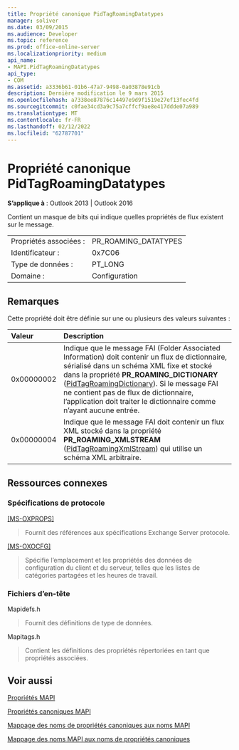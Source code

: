 ```yaml
---
title: Propriété canonique PidTagRoamingDatatypes
manager: soliver
ms.date: 03/09/2015
ms.audience: Developer
ms.topic: reference
ms.prod: office-online-server
ms.localizationpriority: medium
api_name:
- MAPI.PidTagRoamingDatatypes
api_type:
- COM
ms.assetid: a3336b61-01b6-47a7-9498-0a03878e91cb
description: Dernière modification le 9 mars 2015
ms.openlocfilehash: a7338ee87876c14497e9d9f1519e27ef13fec4fd
ms.sourcegitcommit: c0fae34cd3a9c75a7cffcf9ae8e417ddde07a989
ms.translationtype: MT
ms.contentlocale: fr-FR
ms.lasthandoff: 02/12/2022
ms.locfileid: "62787701"
---
```

# <a name="pidtagroamingdatatypes-canonical-property"></a>Propriété canonique PidTagRoamingDatatypes

  
  
**S’applique à** : Outlook 2013 | Outlook 2016 
  
Contient un masque de bits qui indique quelles propriétés de flux existent sur le message.
  
|||
|:-----|:-----|
|Propriétés associées :  <br/> |PR_ROAMING_DATATYPES  <br/> |
|Identificateur :  <br/> |0x7C06  <br/> |
|Type de données :  <br/> |PT_LONG  <br/> |
|Domaine :  <br/> |Configuration  <br/> |
   
## <a name="remarks"></a>Remarques

Cette propriété doit être définie sur une ou plusieurs des valeurs suivantes :
  
|**Valeur**|**Description**|
|:-----|:-----|
|0x00000002  <br/> |Indique que le message FAI (Folder Associated Information) doit contenir un flux de dictionnaire, sérialisé dans un schéma XML fixe et stocké dans la propriété **PR_ROAMING_DICTIONARY** ([PidTagRoamingDictionary](pidtagroamingdictionary-canonical-property.md)). Si le message FAI ne contient pas de flux de dictionnaire, l’application doit traiter le dictionnaire comme n’ayant aucune entrée. |
|0x00000004  <br/> |Indique que le message FAI doit contenir un flux XML stocké dans la propriété **PR_ROAMING_XMLSTREAM** ([PidTagRoamingXmlStream](pidtagroamingxmlstream-canonical-property.md)) qui utilise un schéma XML arbitraire. |
   
## <a name="related-resources"></a>Ressources connexes

### <a name="protocol-specifications"></a>Spécifications de protocole

[[MS-OXPROPS]](https://msdn.microsoft.com/library/f6ab1613-aefe-447d-a49c-18217230b148%28Office.15%29.aspx)
  
> Fournit des références aux spécifications Exchange Server protocole.
    
[[MS-OXOCFG]](https://msdn.microsoft.com/library/7d466dd5-c156-4da9-9a01-75c78e7e1a67%28Office.15%29.aspx)
  
> Spécifie l’emplacement et les propriétés des données de configuration du client et du serveur, telles que les listes de catégories partagées et les heures de travail.
    
### <a name="header-files"></a>Fichiers d’en-tête

Mapidefs.h
  
> Fournit des définitions de type de données.
    
Mapitags.h
  
> Contient les définitions des propriétés répertoriées en tant que propriétés associées.
    
## <a name="see-also"></a>Voir aussi



[Propriétés MAPI](mapi-properties.md)
  
[Propriétés canoniques MAPI](mapi-canonical-properties.md)
  
[Mappage des noms de propriétés canoniques aux noms MAPI](mapping-canonical-property-names-to-mapi-names.md)
  
[Mappage des noms MAPI aux noms de propriétés canoniques](mapping-mapi-names-to-canonical-property-names.md)

